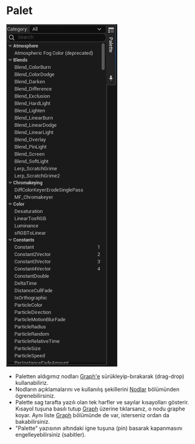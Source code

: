 # Palet
<img src="../../../Dosyalar/Materyal_Editor_Palet.jpg">

* Paletten aldıgımız nodları [Graph'e](../Graph) sürükleyip-bırakarak (drag-drop) kullanabiliriz.
* Nodların açıklamalarını ve kullanılış şekillerini [Nodlar](../Nodlar) bölümünden ögrenebilirsiniz.
* Palette sag tarafta yazılı olan tek harfler ve sayılar kısayolları gösterir. Kısayol tuşuna basılı tutup [Graph](../Graph) üzerine tıklarsanız, o nodu graphe koyar. Aynı liste [Graph](../Graph#node-kısayolları) bölümünde de var, isterseniz ordan da bakabilirsiniz.
* "Palette" yazısının altındaki igne tuşuna (pin) basarak kapanmasını engelleyebilirsiniz (sabitler).

